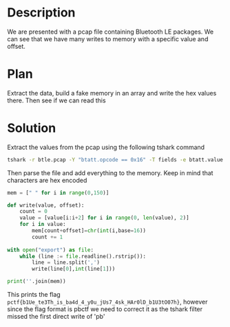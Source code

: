 # Description
We are presented with a pcap file containing Bluetooth LE packages. We can see that we have many writes to memory with a specific value and offset.

# Plan
Extract the data, build a fake memory in an array and write the hex values there. Then see if we can read this

# Solution
Extract the values from the pcap using the following tshark command
```bash
tshark -r btle.pcap -Y "btatt.opcode == 0x16" -T fields -e btatt.value -e btatt.offset > export
```

Then parse the file and add everything to the memory. Keep in mind that characters are hex encoded
```python
mem = [" " for i in range(0,150)]

def write(value, offset):
    count = 0
    value = [value[i:i+2] for i in range(0, len(value), 2)]
    for i in value:
        mem[count+offset]=chr(int(i,base=16))
        count += 1
        
with open("export") as file:
    while (line := file.readline().rstrip()):
        line = line.split(',')
        write(line[0],int(line[1]))

print(''.join(mem))
```

This prints the flag ``` pctf{b1Ue_te3Th_is_ba4d_4_y0u_jUs7_4sk_HAr0lD_b1U3tO07h}```, however since the flag format is pbctf we need to correct it as the tshark filter missed the first direct write of 'pb'
